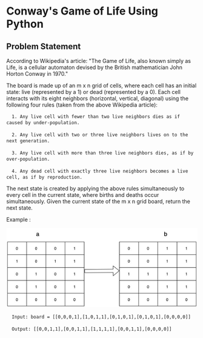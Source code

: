 # Conway's Game of Life Using Python

## Problem Statement

According to Wikipedia's article: "The Game of Life, also known simply as Life, is a cellular automaton devised by the British mathematician John Horton Conway in 1970."

The board is made up of an m x n grid of cells, where each cell has an initial state: live (represented by a 1) or dead (represented by a 0). Each cell interacts with its eight neighbors (horizontal, vertical, diagonal) using the following four rules (taken from the above Wikipedia article):

      1. Any live cell with fewer than two live neighbors dies as if caused by under-population.

      2. Any live cell with two or three live neighbors lives on to the next generation.

      3. Any live cell with more than three live neighbors dies, as if by over-population.
      
      4. Any dead cell with exactly three live neighbors becomes a live cell, as if by reproduction.
      
The next state is created by applying the above rules simultaneously to every cell in the current state, where births and deaths occur simultaneously. Given the current state of the m x n grid board, return the next state.

 
Example :

<img src="Example.jpg" alt="Example">

      Input: board = [[0,0,0,1],[1,0,1,1],[0,1,0,1],[0,1,0,1],[0,0,0,0]]

      Output: [[0,0,1,1],[0,0,1,1],[1,1,1,1],[0,0,1,1],[0,0,0,0]]



